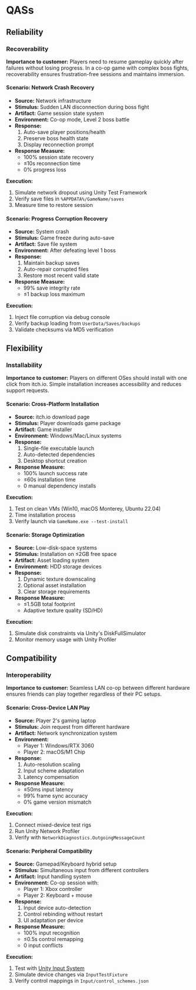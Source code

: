 # **QASs**
## Reliability
### Recoverability
**Importance to customer:** Players need to resume gameplay quickly after failures without losing progress. In a co-op game with complex boss fights, recoverability ensures frustration-free sessions and maintains immersion.

#### Scenario: Network Crash Recovery
- **Source:** Network infrastructure  
- **Stimulus:** Sudden LAN disconnection during boss fight  
- **Artifact:** Game session state system  
- **Environment:** Co-op mode, Level 2 boss battle  
- **Response:**  
  1. Auto-save player positions/health  
  2. Preserve boss health state  
  3. Display reconnection prompt  
- **Response Measure:**  
  - 100% session state recovery  
  - ≤10s reconnection time  
  - 0% progress loss  

**Execution:**  
1. Simulate network dropout using Unity Test Framework  
2. Verify save files in `%APPDATA%/GameName/saves`  
3. Measure time to restore session  

#### Scenario: Progress Corruption Recovery
- **Source:** System crash  
- **Stimulus:** Game freeze during auto-save  
- **Artifact:** Save file system  
- **Environment:** After defeating level 1 boss  
- **Response:**  
  1. Maintain backup saves  
  2. Auto-repair corrupted files  
  3. Restore most recent valid state  
- **Response Measure:**  
  - 99% save integrity rate  
  - ≤1 backup loss maximum  

**Execution:**  
1. Inject file corruption via debug console  
2. Verify backup loading from `UserData/Saves/backups`  
3. Validate checksums via MD5 verification  

## Flexibility
### Installability
**Importance to customer:** Players on different OSes should install with one click from itch.io. Simple installation increases accessibility and reduces support requests.

#### Scenario: Cross-Platform Installation
- **Source:** itch.io download page  
- **Stimulus:** Player downloads game package  
- **Artifact:** Game installer  
- **Environment:** Windows/Mac/Linux systems  
- **Response:**  
  1. Single-file executable launch  
  2. Auto-detected dependencies  
  3. Desktop shortcut creation  
- **Response Measure:**  
  - 100% launch success rate  
  - ≤60s installation time  
  - 0 manual dependency installs  

**Execution:**  
1. Test on clean VMs (Win10, macOS Monterey, Ubuntu 22.04)  
2. Time installation process  
3. Verify launch via `GameName.exe --test-install`  

#### Scenario: Storage Optimization
- **Source:** Low-disk-space systems  
- **Stimulus:** Installation on ≤2GB free space  
- **Artifact:** Asset loading system  
- **Environment:** HDD storage devices  
- **Response:**  
  1. Dynamic texture downscaling  
  2. Optional asset installation  
  3. Clear storage requirements  
- **Response Measure:**  
  - ≤1.5GB total footprint  
  - Adaptive texture quality (SD/HD)  

**Execution:**  
1. Simulate disk constraints via Unity's DiskFullSimulator
2. Monitor memory usage with Unity Profiler  

## Compatibility
### Interoperability
**Importance to customer:** Seamless LAN co-op between different hardware ensures friends can play together regardless of their PC setups.

#### Scenario: Cross-Device LAN Play
- **Source:** Player 2's gaming laptop  
- **Stimulus:** Join request from different hardware  
- **Artifact:** Network synchronization system  
- **Environment:**  
  - Player 1: Windows/RTX 3060  
  - Player 2: macOS/M1 Chip  
- **Response:**  
  1. Auto-resolution scaling  
  2. Input scheme adaptation  
  3. Latency compensation  
- **Response Measure:**  
  - ≤50ms input latency  
  - 99% frame sync accuracy  
  - 0% game version mismatch  

**Execution:**  
1. Connect mixed-device test rigs  
2. Run Unity Network Profiler  
3. Verify with `NetworkDiagnostics.OutgoingMessageCount`  

#### Scenario: Peripheral Compatibility
- **Source:** Gamepad/Keyboard hybrid setup  
- **Stimulus:** Simultaneous input from different controllers  
- **Artifact:** Input handling system  
- **Environment:** Co-op session with:  
  - Player 1: Xbox controller  
  - Player 2: Keyboard + mouse  
- **Response:**  
  1. Input device auto-detection  
  2. Control rebinding without restart  
  3. UI adaptation per device  
- **Response Measure:**  
  - 100% input recognition  
  - ≤0.5s control remapping  
  - 0 input conflicts  

**Execution:**  
1. Test with [Unity Input System](https://docs.unity3d.com/Packages/com.unity.inputsystem@1.3/manual/Testing.html)  
2. Simulate device changes via `InputTestFixture`  
3. Verify control mappings in `Input/control_schemes.json`
